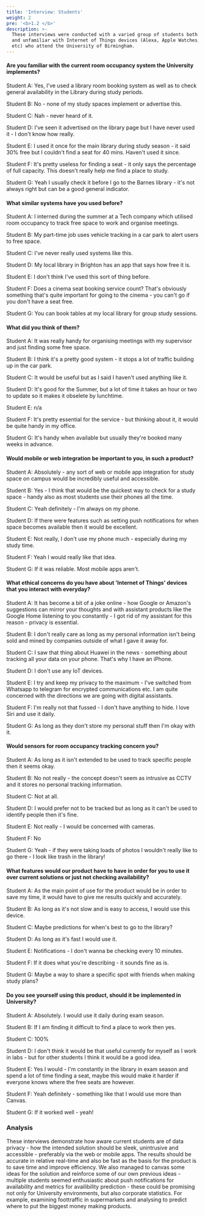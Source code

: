 ```yaml
---
title: 'Interview: Students'
weight: 2
pre: '<b>1.2 </b>'
description: >-
  These interviews were conducted with a varied group of students both familiar
  and unfamiliar with Internet of Things devices (Alexa, Apple Watches, Google Home
  etc) who attend the University of Birmingham.
---
```

#### Are you familiar with the current room occupancy system the University implements?

Student A: Yes, I've used a library room booking system as well as to check general availability in the Library during study periods.

Student B: No - none of my study spaces implement or advertise this.

Student C: Nah - never heard of it.

Student D: I've seen it advertised on the library page but I have never used it - I don't know how really.

Student E: I used it once for the main library during study season - it said 30% free but I couldn't find a seat for 40 mins. Haven't used it since.

Student F: It's pretty useless for finding a seat - it only says the percentage of full capacity. This doesn't really help me find a place to study.

Student G: Yeah I usually check it before I go to the Barnes library - it's not always right but can be a good general indicator.

#### What similar systems have you used before?

Student A: I interned during the summer at a Tech company which utilised room occupancy to track free space to work and organise meetings.

Student B: My part-time job uses vehicle tracking in a car park to alert users to free space.

Student C: I've never really used systems like this.

Student D: My local library in Brighton has an app that says how free it is.

Student E: I don't think I've used this sort of thing before.

Student F: Does a cinema seat booking service count? That's obviously something that's quite important for going to the cinema - you can't go if you don't have a seat free.

Student G: You can book tables at my local library for group study sessions.

#### What did you think of them?

Student A: It was really handy for organising meetings with my supervisor and just finding some free space.

Student B: I think it's a pretty good system - it stops a lot of traffic building up in the car park.

Student C: It would be useful but as I said I haven't used anything like it.

Student D: It's good for the Summer, but a lot of time it takes an hour or two to update so it makes it obselete by lunchtime.

Student E: n/a

Student F: It's pretty essential for the service - but thinking about it, it would be quite handy in my office.

Student G: It's handy when available but usually they're booked many weeks in advance.

#### Would mobile or web integration be important to you, in such a product?

Student A: Absolutely - any sort of web or mobile app integration for study space on campus would be incredibly useful and accessible.

Student B: Yes - I think that would be the quickest way to check for a study space - handy also as most students use their phones all the time.

Student C: Yeah definitely - I'm always on my phone.

Student D: If there were features such as setting push notifications for when space becomes available then it would be excellent.

Student E: Not really, I don't use my phone much - especially during my study time.

Student F: Yeah I would really like that idea.

Student G: If it was reliable. Most mobile apps aren't.

#### What ethical concerns do you have about 'Internet of Things' devices that you interact with everyday?

Student A: It has become a bit of a joke online - how Google or Amazon's suggestions can mirror your thoughts
and with assistant products like the Google Home listening to you constantly - I got rid of my assistant for this reason - privacy is essential.

Student B: I don't really care as long as my personal information isn't being sold and mined by companies outside of what I gave it away for.

Student C: I saw that thing about Huawei in the news - something about tracking all your data on your phone. That's why I have an iPhone.

Student D: I don't use any IoT devices.

Student E: I try and keep my privacy to the maximum - I've switched from Whatsapp to telegram for encrypted communications etc. I am quite concerned with the directions we are
going with digital assistants.

Student F: I'm really not that fussed - I don't have anything to hide. I love Siri and use it daily.

Student G: As long as they don't store my personal stuff then I'm okay with it.

#### Would sensors for room occupancy tracking concern you?

Student A: As long as it isn't extended to be used to track specific people then it seems okay.

Student B: No not really - the concept doesn't seem as intrusive as CCTV and it stores no personal tracking information.

Student C: Not at all.

Student D: I would prefer not to be tracked but as long as it can't be used to identify people then it's fine.

Student E: Not really - I would be concerned with cameras.

Student F: No

Student G: Yeah - if they were taking loads of photos I wouldn't really like to go there - I look like trash in the library!

#### What features would our product have to have in order for you to use it over current solutions or just not checking availability?

Student A: As the main point of use for the product would be in order to save my time, it would have to give me results quickly and accurately.

Student B: As long as it's not slow and is easy to access, I would use this device.

Student C: Maybe predictions for when's best to go to the library?

Student D: As long as it's fast I would use it.

Student E: Notifications - I don't wanna be checking every 10 minutes.

Student F: If it does what you're describing - it sounds fine as is.

Student G: Maybe a way to share a specific spot with friends when making study plans?

#### Do you see yourself using this product, should it be implemented in University?

Student A: Absolutely. I would use it daily during exam season.

Student B: If I am finding it difficult to find a place to work then yes.

Student C: 100%

Student D: I don't think it would be that useful currently for myself as I work in labs - but for other students I think it would be a good idea.

Student E: Yes I would - I'm constantly in the library in exam season and spend a lot of time finding a seat, maybe this would make it harder if everyone knows where the free seats are however.

Student F: Yeah definitely - something like that I would use more than Canvas.

Student G: If it worked well - yeah!

### Analysis

These interviews demonstrate how aware current students are of data privacy - how the intended solution should be sleek, unintrusive and accessible - preferably via the web or mobile apps. The results should be accurate in relative real-time and also be fast as the basis for the product is to save time and improve efficiency. We also managed to canvas some ideas for the solution and reinforce some of our own previous ideas - multiple students seemed enthusiastic about push notifications for availability and metrics for availibility prediction - these could be promising not only for University environments, but also corporate statistics. For example, examining foottraffic in supermarkets and analysing to predict where to put the biggest money making products.
